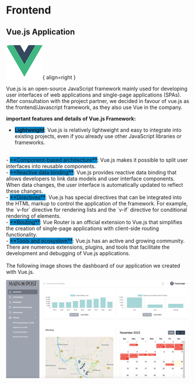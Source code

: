# <i class="fas fa-desktop"></i> Frontend
## Vue.js Application

![Logo Vue.js](vue_logo.png){ align=right }

<div style="display: flex; align-items: center;">
    <div style="flex: 8;">
        Vue.js is an open-source JavaScript framework mainly used for developing user interfaces of web applications and single-page applications (SPAs).
    </div>
</div>
After consultation with the project partner, we decided in favour of vue.js as the frontend/Javascript framework, as they also use Vue in the company. 

**important features and details of Vue.js Framework:**
<br>

- <span style="background-color: #0284c7;">**Lightweight**</span>: Vue.js is relatively lightweight and easy to integrate into existing projects, even if you already use other JavaScript libraries or frameworks.
<br>
- <span style="background-color: #0284c7;">**Component-based architecture**</span>: Vue.js makes it possible to split user interfaces into reusable components.
<br>
- <span style="background-color: #0284c7;">**Reactive data binding**</span>: Vue.js provides reactive data binding that allows developers to link data models and user interface components. When data changes, the user interface is automatically updated to reflect these changes.
<br>
- <span style="background-color: #0284c7;">**Directives**</span>: Vue.js has special directives that can be integrated into the HTML markup to control the application of the framework. For example, the `v-for` directive for rendering lists and the `v-if` directive for conditional rendering of elements.
<br>
- <span style="background-color: #0284c7;">**Routing**</span>: Vue Router is an official extension to Vue.js that simplifies the creation of single-page applications with client-side routing functionality.
<br>
- <span style="background-color: #0284c7;">**Tools and ecosystem**</span>: Vue.js has an active and growing community. There are numerous extensions, plugins, and tools that facilitate the development and debugging of Vue.js applications.
<br>
<br>
<div>The following image shows the dashboard of our application we created with Vue.js.</div>

![Application Dashboard](dashboard-big.png)